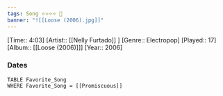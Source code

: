 ```yaml
---
tags: Song ⭐⭐⭐⭐ 💛
banner: "![[Loose (2006).jpg]]"
---
```

[Time:: 4:03]
[Artist:: [[Nelly Furtado]] ]
[Genre:: Electropop]
[Played:: 17]
[Album:: [[Loose (2006)]]]
[Year:: 2006]
### Dates
````dataview
TABLE Favorite_Song
WHERE Favorite_Song = [[Promiscuous]]
````